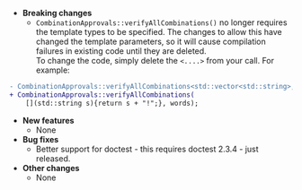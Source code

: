 * **Breaking changes**
    * `CombinationApprovals::verifyAllCombinations()` no longer requires the template types to be specified. The changes to allow this have changed the template parameters, so it will cause compilation failures in existing code until they are deleted.   
To change the code, simply delete the `<....>` from your call. For example:

```diff
- CombinationApprovals::verifyAllCombinations<std::vector<std::string>, std::string>(
+ CombinationApprovals::verifyAllCombinations(
    [](std::string s){return s + "!";}, words);
```

* **New features**
    * None
* **Bug fixes**
    * Better support for doctest - this requires doctest 2.3.4 - just released.
* **Other changes**
    * None
